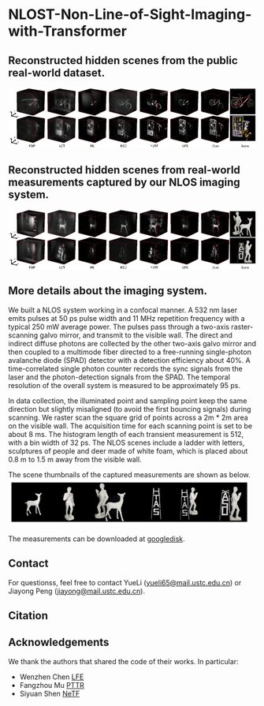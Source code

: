 NLOST-Non-Line-of-Sight-Imaging-with-Transformer
===

## Reconstructed hidden scenes from the public real-world dataset.
![fk_rw](https://github.com/Depth2World/NLOST/blob/main/images/fk_rw.png)

## Reconstructed hidden scenes from real-world measurements captured by our NLOS imaging system.
![ours_rw](https://github.com/Depth2World/NLOST/blob/main/images/our_rw.png)
## More details about the imaging system.
We built a NLOS system working in a confocal manner. A 532 nm laser emits pulses at 50 ps pulse width and 11 MHz repetition frequency with a typical 250 mW average power. The pulses pass through a two-axis raster-scanning galvo mirror, and transmit to the visible wall. The direct and indirect diffuse photons are collected by the other two-axis galvo mirror and then coupled to a multimode fiber directed to a free-running single-photon avalanche diode (SPAD) detector with a detection efficiency about 40\%. A time-correlated single photon counter records the sync signals from the laser and the photon-detection signals from the SPAD. The temporal resolution of the overall system is measured to be approximately 95 ps. 

In data collection, the illuminated point and sampling point keep the same direction but slightly misaligned (to avoid the first bouncing signals) during scanning. We raster scan the square grid of points across a 2m * 2m area on the visible wall. The acquisition time for each scanning point is set to be about 8 ms. The histogram length of each transient measurement is 512, with a bin width of 32 ps. The NLOS scenes include a ladder with letters, sculptures of people and deer made of white foam, which is placed about 0.8 m to 1.5 m away from the visible wall. 

The scene thumbnails of the captured measurements are shown as below.
![scene thumbnails](https://github.com/Depth2World/NLOST/blob/main/images/objects.png)

The measurements can be downloaded at [googledisk]().

## Contact 
For questionss, feel free to contact YueLi (yueli65@mail.ustc.edu.cn) or Jiayong Peng (jiayong@mail.ustc.edu.cn).

## Citation

## Acknowledgements
We thank the authors that shared the code of their works. In particular:
* Wenzhen Chen [LFE](https://github.com/princeton-computational-imaging/NLOSFeatureEmbeddings)
* Fangzhou Mu [PTTR](https://github.com/fmu2/nlos3d)
* Siyuan Shen [NeTF](https://github.com/zeromakerplus/NeTF_public)
